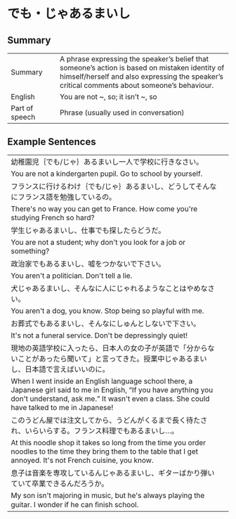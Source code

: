 # でも・じゃあるまいし

## Summary

<table><tr>   <td>Summary<td>   <td>A phrase expressing the speaker’s belief that someone’s action is based on mistaken identity of himself/herself and also expressing the speaker’s critical comments about someone’s behaviour.</td><tr><tr>   <td>English<td>   <td>You are not ~, so; it isn’t ~, so</td><tr><tr>   <td>Part of speech<td>   <td>Phrase (usually used in conversation)</td><tr></table></table></table>

## Example Sentences

<table><tr><td>幼稚園児｛でも/じゃ｝あるまいし一人で学校に行きなさい。<td><tr><tr><td>You are not a kindergarten pupil. Go to school by yourself.<td><tr><tr><td>フランスに行けるわけ｛でも/じゃ｝あるまいし、どうしてそんなにフランス語を勉強しているの。<td><tr><tr><td>There's no way you can get to France. How come you're studying French so hard?<td><tr><tr><td>学生じゃあるまいし、仕事でも探したらどうだ。<td><tr><tr><td>You are not a student; why don't you look for a job or something?<td><tr><tr><td>政治家でもあるまいし、嘘をつかないで下さい。<td><tr><tr><td>You aren't a politician. Don't tell a lie.<td><tr><tr><td>犬じゃあるまいし、そんなに人にじゃれるようなことはやめなさい。<td><tr><tr><td>You aren't a dog, you know. Stop being so playful with me.<td><tr><tr><td>お葬式でもあるまいし、そんなにしゅんとしないで下さい。<td><tr><tr><td>It's not a funeral service. Don't be depressingly quiet!<td><tr><tr><td>現地の英語学校に入ったら、日本人の女の子が英語で「分からないことがあったら聞いて」と言ってきた。授業中じゃあるまいし、日本語で言えばいいのに。<td><tr><tr><td>When I went inside an English language school there, a Japanese girl said to me in English, &ldquo;If you have anything you don't understand, ask me.&rdquo; It wasn't even a class. She could have talked to me in Japanese!<td><tr><tr><td>このうどん屋では注文してから、うどんがくるまで長く待たされ、いらいらする。フランス料理でもあるまいし…。<td><tr><tr><td>At this noodle shop it takes so long from the time you order noodles to the time they bring them to the table that I get annoyed. It's not French cuisine, you know.<td><tr><tr><td>息子は音楽を専攻しているんじゃあるまいし、ギターばかり弾いていて卒業できるんだろうか。<td><tr><tr><td>My son isn't majoring in music, but he's always playing the guitar. I wonder if he can ﬁnish school.<td><tr></table>

